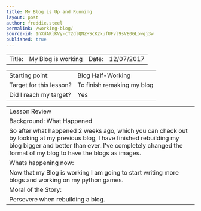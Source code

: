 ```yaml
---
title: My Blog is Up and Running
layout: post
author: freddie.steel
permalink: /working-blog/
source-id: 1nXdAKlKVy-cT2dlQNZHScK2kufUFvl9sVE0GLowgj3w
published: true
---
```

<table>
  <tr>
    <td>Title:</td>
    <td>My Blog is working</td>
    <td>Date:</td>
    <td>12/07/2017</td>
  </tr>
</table>


<table>
  <tr>
    <td>Starting point:</td>
    <td>Blog Half-Working</td>
  </tr>
  <tr>
    <td>Target for this lesson?</td>
    <td>To finish remaking my blog</td>
  </tr>
  <tr>
    <td>Did I reach my target? 
</td>
    <td> Yes</td>
  </tr>
</table>


<table>
  <tr>
    <td>Lesson Review</td>
  </tr>
  <tr>
    <td>Background: What Happened</td>
  </tr>
  <tr>
    <td>So after what happened 2 weeks ago, which you can check out by looking at my previous blog, I have finished rebuilding my blog bigger and better than ever.  I've completely changed the format of my blog to have the blogs as images.</td>
  </tr>
  <tr>
    <td>Whats happening now:</td>
  </tr>
  <tr>
    <td>Now that my Blog is working I am going to start writing more blogs and working on my python games.</td>
  </tr>
  <tr>
    <td>Moral of the Story:</td>
  </tr>
  <tr>
    <td>Persevere when rebuilding a blog.</td>
  </tr>
</table>


